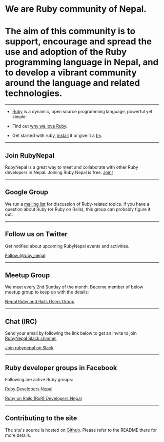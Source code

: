 # We are Ruby community of Nepal.

# The aim of this community is to support, encourage and spread the use and adoption of the Ruby programming language in Nepal, and to develop a vibrant community around the language and related technologies.

---

- [Ruby](http://ruby-lang.org/) is a dynamic, open source programming language, powerful yet simple.

- Find out [why we love Ruby](/why_we_love_ruby).

- Get started with ruby, [install](http://www.ruby-lang.org/en/downloads/) it or give it a [try](http://tryruby.org/).

---

## Join RubyNepal

RubyNepal is a great way to meet and collaborate with other Ruby developers in Nepal.
Joining Ruby Nepal is free. [Join!](/join)

---

## Google Group

We run a [mailing list](https://groups.google.com/group/ror-nepal) for discussion of Ruby-related topics. If you have a question about Ruby (or Ruby on Rails), this group can probably figure it out.

---

## Follow us on Twitter

Get notified about upcoming RubyNepal events and activities.

[Follow @ruby_nepal](http://twitter.com/ruby_nepal)

---

## Meetup Group

We meet every 2nd Sunday of the month. Become member of below meetup group to keep up with the details:

[Nepal Ruby and Rails Users Group](http://www.meetup.com/r/inbound/0/0/sharetxt/http://www.meetup.com/Nepal-Ruby-Users-Group/?a=sharetxt)

---

## Chat (IRC)

Send your email by following the link below to get an invite to join [RubyNepal Slack channel](https://rubynepal.slack.com)

[Join rubynepal on Slack](https://rubynepal-slack.herokuapp.com/)

---

## Ruby developer groups in Facebook

Following are active Ruby groups:

[Ruby Developers Nepal](https://www.facebook.com/groups/rubydevelopersnepal/)

[Ruby on Rails (RoR) Developers Nepal](http://www.facebook.com/groups/nepaleserordeveloper/)

---

## Contributing to the site

The site's source is hosted on [Github](https://github.com/RubyNepal/rubynepal.github.io). Please refer to the README there for more details.